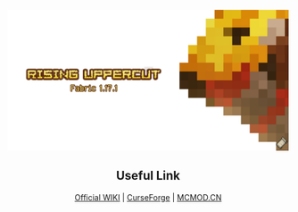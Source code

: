 ![Cover](ghassets/Github%20Social%20Preview.png)

<h2 align="center">Useful Link</h2>

<p align="center"><a href="https://marblegate.gitbook.io/rising-uppercut-wiki/">Official WIKI</a> | <a href="https://www.curseforge.com/minecraft/mc-mods/rising-uppercut-fabric">CurseForge</a> | <a href="https://www.mcmod.cn/class/4393.html">MCMOD.CN</a></p>
